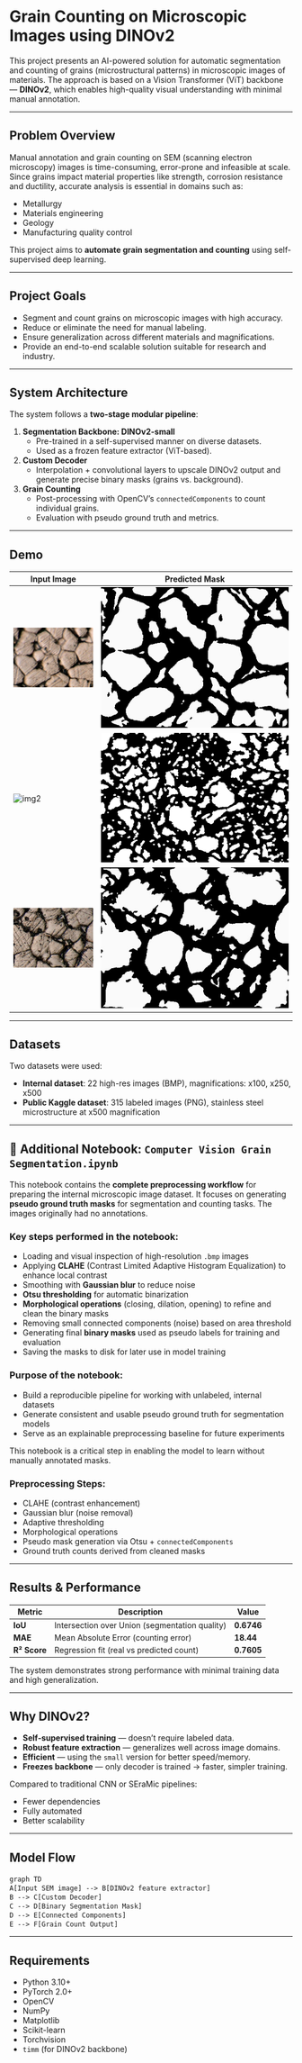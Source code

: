 #  Grain Counting on Microscopic Images using DINOv2

This project presents an AI-powered solution for automatic segmentation and counting of grains (microstructural patterns) in microscopic images of materials. The approach is based on a Vision Transformer (ViT) backbone — **DINOv2**, which enables high-quality visual understanding with minimal manual annotation.

---

##  Problem Overview

Manual annotation and grain counting on SEM (scanning electron microscopy) images is time-consuming, error-prone and infeasible at scale. Since grains impact material properties like strength, corrosion resistance and ductility, accurate analysis is essential in domains such as:
- Metallurgy
- Materials engineering
- Geology
- Manufacturing quality control

This project aims to **automate grain segmentation and counting** using self-supervised deep learning.

---

##  Project Goals

- Segment and count grains on microscopic images with high accuracy.
- Reduce or eliminate the need for manual labeling.
- Ensure generalization across different materials and magnifications.
- Provide an end-to-end scalable solution suitable for research and industry.

---

##  System Architecture

The system follows a **two-stage modular pipeline**:

1. **Segmentation Backbone: DINOv2-small**
   - Pre-trained in a self-supervised manner on diverse datasets.
   - Used as a frozen feature extractor (ViT-based).
2. **Custom Decoder**
   - Interpolation + convolutional layers to upscale DINOv2 output and generate precise binary masks (grains vs. background).
3. **Grain Counting**
   - Post-processing with OpenCV’s `connectedComponents` to count individual grains.
   - Evaluation with pseudo ground truth and metrics.


---

##  Demo

| Input Image | Predicted Mask |
|-------------|----------------|
| ![img1](Images/A_01_01.png) | ![mask1](Binary%20Masks/A_01_01_seg.png) |
| ![img2](Images/14.bmp) | ![mask2](Binary%20Masks/14_seg.png) |
| ![img3](Images/G_03_04.png) | ![mask3](Binary%20Masks/G_03_04_seg.png) |

---

##  Datasets

Two datasets were used:
- **Internal dataset**: 22 high-res images (BMP), magnifications: x100, x250, x500
- **Public Kaggle dataset**: 315 labeled images (PNG), stainless steel microstructure at x500 magnification

---

## 📓 Additional Notebook: `Computer Vision Grain Segmentation.ipynb`

This notebook contains the **complete preprocessing workflow** for preparing the internal microscopic image dataset. It focuses on generating **pseudo ground truth masks** for segmentation and counting tasks. The images originally had no annotations.

### Key steps performed in the notebook:

- Loading and visual inspection of high-resolution `.bmp` images  
- Applying **CLAHE** (Contrast Limited Adaptive Histogram Equalization) to enhance local contrast  
- Smoothing with **Gaussian blur** to reduce noise  
- **Otsu thresholding** for automatic binarization  
- **Morphological operations** (closing, dilation, opening) to refine and clean the binary masks  
- Removing small connected components (noise) based on area threshold  
- Generating final **binary masks** used as pseudo labels for training and evaluation  
- Saving the masks to disk for later use in model training

### Purpose of the notebook:

- Build a reproducible pipeline for working with unlabeled, internal datasets  
- Generate consistent and usable pseudo ground truth for segmentation models  
- Serve as an explainable preprocessing baseline for future experiments

This notebook is a critical step in enabling the model to learn without manually annotated masks.


### Preprocessing Steps:
- CLAHE (contrast enhancement)
- Gaussian blur (noise removal)
- Adaptive thresholding
- Morphological operations
- Pseudo mask generation via Otsu + `connectedComponents`
- Ground truth counts derived from cleaned masks

---

##  Results & Performance

| Metric | Description | Value |
|--------|-------------|-------|
| **IoU** | Intersection over Union (segmentation quality) | **0.6746** |
| **MAE** | Mean Absolute Error (counting error) | **18.44** |
| **R² Score** | Regression fit (real vs predicted count) | **0.7605** |

The system demonstrates strong performance with minimal training data and high generalization.

---

##  Why DINOv2?

- **Self-supervised training** — doesn’t require labeled data.
- **Robust feature extraction** — generalizes well across image domains.
- **Efficient** — using the `small` version for better speed/memory.
- **Freezes backbone** — only decoder is trained → faster, simpler training.

Compared to traditional CNN or SEraMic pipelines:

- Fewer dependencies  
- Fully automated  
- Better scalability

---

##  Model Flow

```mermaid
graph TD
A[Input SEM image] --> B[DINOv2 feature extractor]
B --> C[Custom Decoder]
C --> D[Binary Segmentation Mask]
D --> E[Connected Components]
E --> F[Grain Count Output]
```
---

## Requirements

- Python 3.10+
- PyTorch 2.0+
- OpenCV
- NumPy
- Matplotlib
- Scikit-learn
- Torchvision
- `timm` (for DINOv2 backbone)

